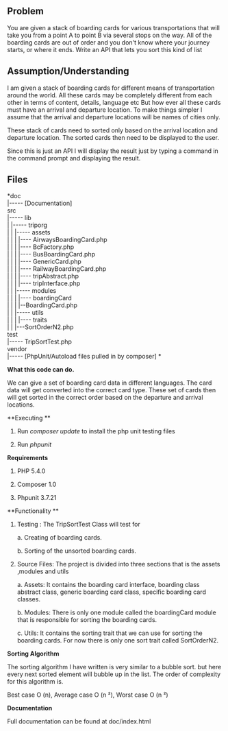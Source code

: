<span id="OLE_LINK4" class="anchor"><span id="OLE_LINK1" class="anchor"><span id="OLE_LINK2" class="anchor"></span></span></span>Problem
----------------------------------------------------------------------------------------------------------------------------------------

You are given a stack of boarding cards for various transportations that
will take you from a point A to point B via several stops on the way.
All of the boarding cards are out of order and you don't know where your
journey starts, or where it ends. Write an API that lets you sort this
kind of list

<span id="OLE_LINK6" class="anchor"><span id="OLE_LINK5" class="anchor"></span></span>Assumption/Understanding
--------------------------------------------------------------------------------------------------------------

I am given a stack of boarding cards for different means of
transportation around the world. All these cards may be completely
different from each other in terms of content, details, language etc But
how ever all these cards must have an arrival and departure location. To
make things simpler I assume that the arrival and departure locations
will be names of cities only.

These stack of cards need to sorted only based on the arrival location
and departure location. The sorted cards then need to be displayed to
the user.

Since this is just an API I will display the result just by typing a
command in the command prompt and displaying the result.

Files
-------------------

  *doc\
  |----- \[Documentation\]\
  src\
  |----- lib\
  | |----- triporg\
  | | |----- assets\
  | | | |---- AirwaysBoardingCard.php\
  | | | |---- BcFactory.php\
  | | | |---- BusBoardingCard.php\
  | | | |---- GenericCard.php\
  | | | |---- RailwayBoardingCard.php\
  | | | |---- tripAbstract.php\
  | | | |---- tripInterface.php\
  | | |----- modules\
  | | | |---- boardingCard\
  | | | |--BoardingCard.php\
  | | |----- utils\
  | | | |---- traits\
  | | |---SortOrderN2.php\
  test\
  |----- TripSortTest.php\
  vendor\
  |----- \[PhpUnit/Autoload files pulled in by composer\] *
       
                                      
 

**What this code can do.**

We can give a set of boarding card data in different languages. The card
data will get converted into the correct card type. These set of cards
then will get sorted in the correct order based on the departure and
arrival locations.

**Executing **

1.  Run *composer update* to install the php unit testing files

2.  Run *phpunit*

**Requirements**

1.  PHP 5.4.0

2.  Composer 1.0

3.  Phpunit 3.7.21

**Functionality **

1.  Testing : The TripSortTest Class will test for

    a.  Creating of boarding cards.

    b.  Sorting of the unsorted boarding cards.

2.  Source Files: The project is divided into three sections that is the
    assets ,modules and utils

    a.  Assets: It contains the boarding card interface, boarding class
        abstract class, generic boarding card class, specific boarding
        card classes.

    b.  Modules: There is only one module called the boardingCard module
        that is responsible for sorting the boarding cards.

    c.  Utils: It contains the sorting trait that we can use for sorting
        the boarding cards. For now there is only one sort trait
        called SortOrderN2.

**Sorting Algorithm**

The sorting algorithm I have written is very similar to a bubble sort.
but here every next sorted element will bubble up in the list. The order
of complexity for this algorithm is.

Best case O (n), Average case O (n ²), Worst case O (n ²)


**Documentation**

Full documentation can be found at   doc/index.html